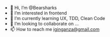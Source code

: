 - 👋 Hi, I’m @Bearsharks
- 👀 I’m interested in frontend
- 🌱 I’m currently learning UX, TDD, Clean Code
- 💞️ I’m looking to collaborate on ...
- 📫 How to reach me [iginganza@gmail.com](mailto:iginganza@gmail.com)
